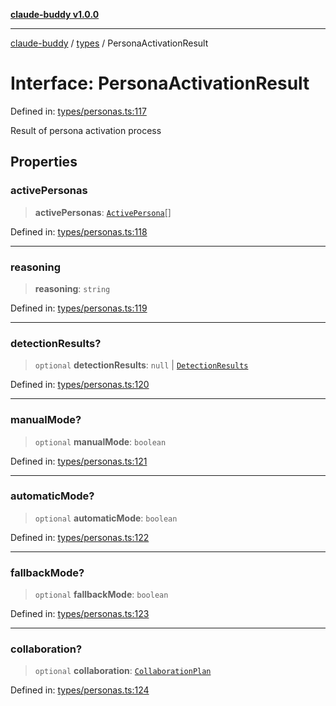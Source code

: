 [**claude-buddy v1.0.0**](../../README.md)

***

[claude-buddy](../../modules.md) / [types](../README.md) / PersonaActivationResult

# Interface: PersonaActivationResult

Defined in: [types/personas.ts:117](https://github.com/gsetsero/assistant-integration/blob/911ddf7680199ad668404c191ed66335473fdc65/claude-buddy/src/types/personas.ts#L117)

Result of persona activation process

## Properties

### activePersonas

> **activePersonas**: [`ActivePersona`](ActivePersona.md)[]

Defined in: [types/personas.ts:118](https://github.com/gsetsero/assistant-integration/blob/911ddf7680199ad668404c191ed66335473fdc65/claude-buddy/src/types/personas.ts#L118)

***

### reasoning

> **reasoning**: `string`

Defined in: [types/personas.ts:119](https://github.com/gsetsero/assistant-integration/blob/911ddf7680199ad668404c191ed66335473fdc65/claude-buddy/src/types/personas.ts#L119)

***

### detectionResults?

> `optional` **detectionResults**: `null` \| [`DetectionResults`](DetectionResults.md)

Defined in: [types/personas.ts:120](https://github.com/gsetsero/assistant-integration/blob/911ddf7680199ad668404c191ed66335473fdc65/claude-buddy/src/types/personas.ts#L120)

***

### manualMode?

> `optional` **manualMode**: `boolean`

Defined in: [types/personas.ts:121](https://github.com/gsetsero/assistant-integration/blob/911ddf7680199ad668404c191ed66335473fdc65/claude-buddy/src/types/personas.ts#L121)

***

### automaticMode?

> `optional` **automaticMode**: `boolean`

Defined in: [types/personas.ts:122](https://github.com/gsetsero/assistant-integration/blob/911ddf7680199ad668404c191ed66335473fdc65/claude-buddy/src/types/personas.ts#L122)

***

### fallbackMode?

> `optional` **fallbackMode**: `boolean`

Defined in: [types/personas.ts:123](https://github.com/gsetsero/assistant-integration/blob/911ddf7680199ad668404c191ed66335473fdc65/claude-buddy/src/types/personas.ts#L123)

***

### collaboration?

> `optional` **collaboration**: [`CollaborationPlan`](CollaborationPlan.md)

Defined in: [types/personas.ts:124](https://github.com/gsetsero/assistant-integration/blob/911ddf7680199ad668404c191ed66335473fdc65/claude-buddy/src/types/personas.ts#L124)
